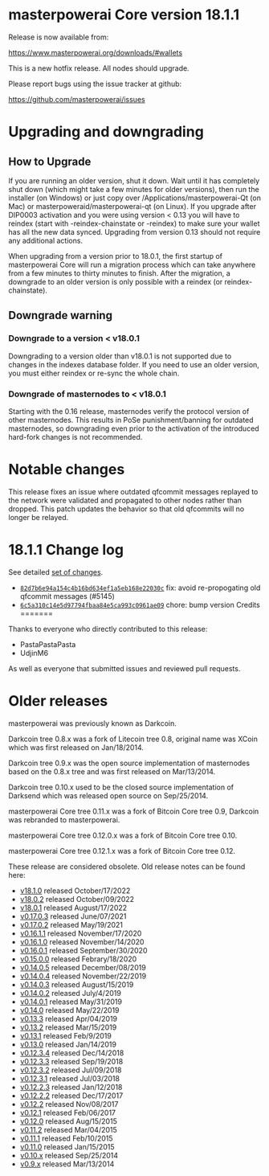masterpowerai Core version 18.1.1
========================

Release is now available from:

  <https://www.masterpowerai.org/downloads/#wallets>

This is a new hotfix release. All nodes should upgrade.

Please report bugs using the issue tracker at github:

  <https://github.com/masterpowerai/issues>


Upgrading and downgrading
=========================

How to Upgrade
--------------

If you are running an older version, shut it down. Wait until it has completely
shut down (which might take a few minutes for older versions), then run the
installer (on Windows) or just copy over /Applications/masterpowerai-Qt (on Mac) or
masterpoweraid/masterpowerai-qt (on Linux). If you upgrade after DIP0003 activation and you were
using version < 0.13 you will have to reindex (start with -reindex-chainstate
or -reindex) to make sure your wallet has all the new data synced. Upgrading
from version 0.13 should not require any additional actions.

When upgrading from a version prior to 18.0.1, the
first startup of masterpowerai Core will run a migration process which can take anywhere
from a few minutes to thirty minutes to finish. After the migration, a
downgrade to an older version is only possible with a reindex
(or reindex-chainstate).

Downgrade warning
-----------------

### Downgrade to a version < v18.0.1

Downgrading to a version older than v18.0.1 is not supported due to changes in
the indexes database folder. If you need to use an older version, you must
either reindex or re-sync the whole chain.

### Downgrade of masternodes to < v18.0.1

Starting with the 0.16 release, masternodes verify the protocol version of other
masternodes. This results in PoSe punishment/banning for outdated masternodes,
so downgrading even prior to the activation of the introduced hard-fork changes
is not recommended.

Notable changes
===============

This release fixes an issue where outdated qfcommit messages replayed to the network were validated and propagated to
other nodes rather than dropped. This patch updates the behavior so that old qfcommits will no longer be relayed.

18.1.1 Change log
===================

See detailed [set of changes](https://github.com/masterpowerai/compare/v18.1.0...masterpoweraipay:v18.1.1`).

- [`82d7b6e94a154c4b16bd634ef1a5eb168e22030c`](https://github.com/masterpowerai/commit/82d7b6e94a154c4b16bd634ef1a5eb168e22030c) fix: avoid re-propogating old qfcommit messages (#5145)
- [`6c5a310c14e5d97794fbaa84e5ca993c0961ae09`](https://github.com/masterpowerai/commit/6c5a310c14e5d97794fbaa84e5ca993c0961ae09) chore: bump version
Credits
=======

Thanks to everyone who directly contributed to this release:

- PastaPastaPasta
- UdjinM6

As well as everyone that submitted issues and reviewed pull requests.

Older releases
==============

masterpowerai was previously known as Darkcoin.

Darkcoin tree 0.8.x was a fork of Litecoin tree 0.8, original name was XCoin
which was first released on Jan/18/2014.

Darkcoin tree 0.9.x was the open source implementation of masternodes based on
the 0.8.x tree and was first released on Mar/13/2014.

Darkcoin tree 0.10.x used to be the closed source implementation of Darksend
which was released open source on Sep/25/2014.

masterpowerai Core tree 0.11.x was a fork of Bitcoin Core tree 0.9,
Darkcoin was rebranded to masterpowerai.

masterpowerai Core tree 0.12.0.x was a fork of Bitcoin Core tree 0.10.

masterpowerai Core tree 0.12.1.x was a fork of Bitcoin Core tree 0.12.

These release are considered obsolete. Old release notes can be found here:

- [v18.1.0](https://github.com/masterpowerai/blob/master/doc/release-notes/masterpowerai/release-notes-18.1.0.md) released October/17/2022
- [v18.0.2](https://github.com/masterpowerai/blob/master/doc/release-notes/masterpowerai/release-notes-18.0.2.md) released October/09/2022
- [v18.0.1](https://github.com/masterpowerai/blob/master/doc/release-notes/masterpowerai/release-notes-18.0.1.md) released August/17/2022
- [v0.17.0.3](https://github.com/masterpowerai/blob/master/doc/release-notes/masterpowerai/release-notes-0.17.0.3.md) released June/07/2021
- [v0.17.0.2](https://github.com/masterpowerai/blob/master/doc/release-notes/masterpowerai/release-notes-0.17.0.2.md) released May/19/2021
- [v0.16.1.1](https://github.com/masterpowerai/blob/master/doc/release-notes/masterpowerai/release-notes-0.16.1.1.md) released November/17/2020
- [v0.16.1.0](https://github.com/masterpowerai/blob/master/doc/release-notes/masterpowerai/release-notes-0.16.1.0.md) released November/14/2020
- [v0.16.0.1](https://github.com/masterpowerai/blob/master/doc/release-notes/masterpowerai/release-notes-0.16.0.1.md) released September/30/2020
- [v0.15.0.0](https://github.com/masterpowerai/blob/master/doc/release-notes/masterpowerai/release-notes-0.15.0.0.md) released Febrary/18/2020
- [v0.14.0.5](https://github.com/masterpowerai/blob/master/doc/release-notes/masterpowerai/release-notes-0.14.0.5.md) released December/08/2019
- [v0.14.0.4](https://github.com/masterpowerai/blob/master/doc/release-notes/masterpowerai/release-notes-0.14.0.4.md) released November/22/2019
- [v0.14.0.3](https://github.com/masterpowerai/blob/master/doc/release-notes/masterpowerai/release-notes-0.14.0.3.md) released August/15/2019
- [v0.14.0.2](https://github.com/masterpowerai/blob/master/doc/release-notes/masterpowerai/release-notes-0.14.0.2.md) released July/4/2019
- [v0.14.0.1](https://github.com/masterpowerai/blob/master/doc/release-notes/masterpowerai/release-notes-0.14.0.1.md) released May/31/2019
- [v0.14.0](https://github.com/masterpowerai/blob/master/doc/release-notes/masterpowerai/release-notes-0.14.0.md) released May/22/2019
- [v0.13.3](https://github.com/masterpowerai/blob/master/doc/release-notes/masterpowerai/release-notes-0.13.3.md) released Apr/04/2019
- [v0.13.2](https://github.com/masterpowerai/blob/master/doc/release-notes/masterpowerai/release-notes-0.13.2.md) released Mar/15/2019
- [v0.13.1](https://github.com/masterpowerai/blob/master/doc/release-notes/masterpowerai/release-notes-0.13.1.md) released Feb/9/2019
- [v0.13.0](https://github.com/masterpowerai/blob/master/doc/release-notes/masterpowerai/release-notes-0.13.0.md) released Jan/14/2019
- [v0.12.3.4](https://github.com/masterpowerai/blob/master/doc/release-notes/masterpowerai/release-notes-0.12.3.4.md) released Dec/14/2018
- [v0.12.3.3](https://github.com/masterpowerai/blob/master/doc/release-notes/masterpowerai/release-notes-0.12.3.3.md) released Sep/19/2018
- [v0.12.3.2](https://github.com/masterpowerai/blob/master/doc/release-notes/masterpowerai/release-notes-0.12.3.2.md) released Jul/09/2018
- [v0.12.3.1](https://github.com/masterpowerai/blob/master/doc/release-notes/masterpowerai/release-notes-0.12.3.1.md) released Jul/03/2018
- [v0.12.2.3](https://github.com/masterpowerai/blob/master/doc/release-notes/masterpowerai/release-notes-0.12.2.3.md) released Jan/12/2018
- [v0.12.2.2](https://github.com/masterpowerai/blob/master/doc/release-notes/masterpowerai/release-notes-0.12.2.2.md) released Dec/17/2017
- [v0.12.2](https://github.com/masterpowerai/blob/master/doc/release-notes/masterpowerai/release-notes-0.12.2.md) released Nov/08/2017
- [v0.12.1](https://github.com/masterpowerai/blob/master/doc/release-notes/masterpowerai/release-notes-0.12.1.md) released Feb/06/2017
- [v0.12.0](https://github.com/masterpowerai/blob/master/doc/release-notes/masterpowerai/release-notes-0.12.0.md) released Aug/15/2015
- [v0.11.2](https://github.com/masterpowerai/blob/master/doc/release-notes/masterpowerai/release-notes-0.11.2.md) released Mar/04/2015
- [v0.11.1](https://github.com/masterpowerai/blob/master/doc/release-notes/masterpowerai/release-notes-0.11.1.md) released Feb/10/2015
- [v0.11.0](https://github.com/masterpowerai/blob/master/doc/release-notes/masterpowerai/release-notes-0.11.0.md) released Jan/15/2015
- [v0.10.x](https://github.com/masterpowerai/blob/master/doc/release-notes/masterpowerai/release-notes-0.10.0.md) released Sep/25/2014
- [v0.9.x](https://github.com/masterpowerai/blob/master/doc/release-notes/masterpowerai/release-notes-0.9.0.md) released Mar/13/2014
